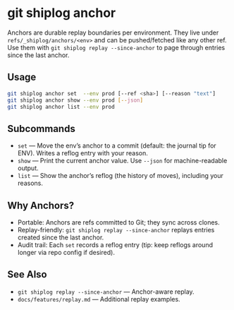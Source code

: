 # git shiplog anchor

Anchors are durable replay boundaries per environment. They live under `refs/_shiplog/anchors/<env>` and can be pushed/fetched like any other ref. Use them with `git shiplog replay --since-anchor` to page through entries since the last anchor.

## Usage

```bash
git shiplog anchor set  --env prod [--ref <sha>] [--reason "text"]
git shiplog anchor show --env prod [--json]
git shiplog anchor list --env prod
```

## Subcommands

- `set` — Move the env’s anchor to a commit (default: the journal tip for ENV). Writes a reflog entry with your reason.
- `show` — Print the current anchor value. Use `--json` for machine-readable output.
- `list` — Show the anchor’s reflog (the history of moves), including your reasons.

## Why Anchors?

- Portable: Anchors are refs committed to Git; they sync across clones.
- Replay-friendly: `git shiplog replay --since-anchor` replays entries created since the last anchor.
- Audit trail: Each `set` records a reflog entry (tip: keep reflogs around longer via repo config if desired).

## See Also

- `git shiplog replay --since-anchor` — Anchor-aware replay.
- `docs/features/replay.md` — Additional replay examples.

